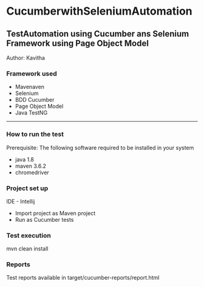 # CucumberwithSeleniumAutomation

## TestAutomation using Cucumber ans Selenium Framework using Page Object Model
Author: Kavitha

### Framework used

- Mavenaven
- Selenium
- BDD Cucumber
- Page Object Model
- Java TestNG

---------------------------------------------------
### How to run the test

Prerequisite: The following software required to be installed in your system

- java 1.8
- maven 3.6.2
- chromedriver

### Project set up

IDE - Intellij
- Import project as Maven project
- Run as Cucumber tests

### Test execution
mvn clean install

### Reports
Test reports available in target/cucumber-reports/report.html
